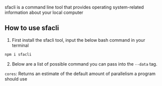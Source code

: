 sfacli is a command line tool that provides operating system-related information about your local computer

## How to use sfacli
1. First install the sfacli tool, input the below bash command in your terminal
```bash
npm i sfacli
```
2. Below are a list of possible command you can pass into the ```--data``` tag.

```cores```: Returns an estimate of the default amount of parallelism a program should use